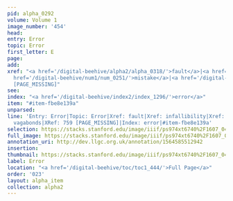 ```yaml
---
pid: alpha_0292
volume: Volume 1
image_number: '454'
head: 
entry: Error
topic: Error
first_letter: E
page: 
add: 
xref: "<a href='/digital-beehive/alpha2/alpha_0318/'>fault</a>|<a href='/digital-beehive/num1/num_0032/'>infallibility</a>|<a
  href='/digital-beehive/num1/num_0251/'>mistake</a>|<a href='/digital-beehive/alpha5/alpha_0986/'>vagabonds</a>|759
  [PAGE_MISSING]"
see: 
index: "<a href='/digital-beehive/index2/index_1296/'>error</a>"
item: "#item-fbe8e139a"
unparsed: 
line: 'Entry: Error|Topic: Error|Xref: fault|Xref: infallibility|Xref: mistake|Xref:
  vagabonds|XRef: 759 [PAGE_MISSING]|Index: error|#item-fbe8e139a'
selection: https://stacks.stanford.edu/image/iiif/ps974xt6740%2F1607_0453/753,2250,2965,609/full/0/default.jpg
full_image: https://stacks.stanford.edu/image/iiif/ps974xt6740%2F1607_0453/full/full/0/default.jpg
annotation_uri: http://dev.llgc.org.uk/annotation/1564585512942
insertion: 
thumbnail: https://stacks.stanford.edu/image/iiif/ps974xt6740%2F1607_0453/753,2250,600,180/250,/0/default.jpg
label: Error
location: "<a href='/digital-beehive/toc/toc1_444/'>Full Page</a>"
order: '023'
layout: alpha_item
collection: alpha2
---
```

